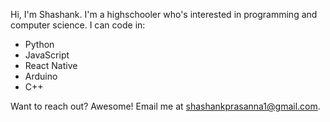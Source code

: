 Hi, I'm Shashank. I'm a highschooler who's interested in programming and computer science. I can code in:
  - Python
  - JavaScript
  - React Native
  - Arduino
  - C++

Want to reach out? Awesome! Email me at shashankprasanna1@gmail.com.

<!---
SpyGuy0215/SpyGuy0215 is a ✨ special ✨ repository because its `README.md` (this file) appears on your GitHub profile.
You can click the Preview link to take a look at your changes.
--->
